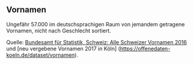 ## Vornamen

Ungefähr 57.000 im deutschsprachigen Raum von jemandem getragene Vornamen, nicht nach Geschlecht sortiert.

Quelle: [Bundesamt für Statistik, Schweiz: Alle Schweizer Vornamen 2016](https://www.bfs.admin.ch/bfs/de/home/statistiken/bevoelkerung/geburten-todesfaelle/vornamen-schweiz.assetdetail.3243312.html) und [neu vergebene Vornamen 2017 in Köln] (https://offenedaten-koeln.de/dataset/vornamen).